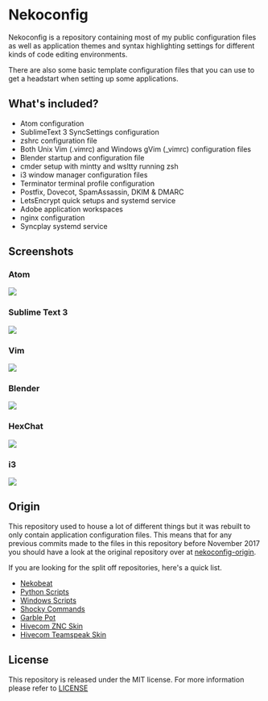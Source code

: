 
# Nekoconfig #

Nekoconfig is a repository containing most of my public configuration files
as well as application themes and syntax highlighting settings for different
kinds of code editing environments.

There are also some basic template configuration files that you can use to
get a headstart when setting up some applications.

## What's included? ##

- Atom configuration
- SublimeText 3 SyncSettings configuration
- zshrc configuration file
- Both Unix Vim (.vimrc) and Windows gVim (_vimrc) configuration files
- Blender startup and configuration file
- cmder setup with mintty and wsltty running zsh
- i3 window manager configuration files
- Terminator terminal profile configuration
- Postfix, Dovecot, SpamAssassin, DKIM & DMARC
- LetsEncrypt quick setups and systemd service
- Adobe application workspaces
- nginx configuration
- Syncplay systemd service

## Screenshots ##

### Atom ###

![](https://github.com/catlinman/nekoconfig/blob/master/atom/preview.png)

### Sublime Text 3 ###

![](https://github.com/catlinman/nekoconfig/blob/master/sublime/preview.png)

### Vim ###

![](https://github.com/catlinman/nekoconfig/blob/master/vim/preview.png)

### Blender ###

![](https://github.com/catlinman/nekoconfig/blob/master/blender/preview.png)

### HexChat ###

![](https://github.com/catlinman/nekoconfig/blob/master/hexchat/preview.png)

### i3 ###

![](https://github.com/catlinman/nekoconfig/blob/master/i3wm/preview.png)

## Origin ##

This repository used to house a lot of different things but it was rebuilt to
only contain application configuration files. This means that for any previous
commits made to the files in this repository before November 2017 you should
have a look at the original repository over at
[nekoconfig-origin](https://github.com/catlinman/nekoconfig-origin).

If you are looking for the split off repositories, here's a quick list.

- [Nekobeat](https://github.com/catlinman/nekobeat)
- [Python Scripts](https://github.com/catlinman/pyscripts)
- [Windows Scripts](https://github.com/catlinman/winscripts)
- [Shocky Commands](https://github.com/catlinman/shockycommands)
- [Garble Pot](https://github.com/catlinman/garblepot)
- [Hivecom ZNC Skin](https://github.com/catlinman/hivecom-znc)
- [Hivecom Teamspeak Skin](https://github.com/catlinman/hivecom-teamspeak)

## License ##

This repository is released under the MIT license. For more information please
refer to [LICENSE](https://github.com/catlinman/nekoconfig/blob/master/LICENSE)

